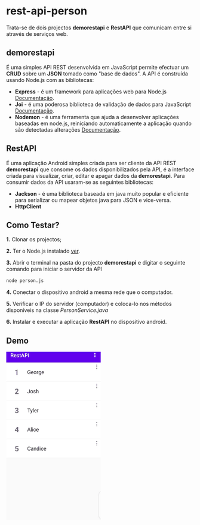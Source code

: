# rest-api-person

Trata-se de dois projectos **demorestapi** e **RestAPI** que comunicam entre si através de serviços web.

## demorestapi
É uma simples API REST desenvolvida em JavaScript permite efectuar um **CRUD**
sobre um **JSON** tomado como "base de dados". A API é construída usando Node.js com as bibliotecas:
- **Express** - é um framework para aplicações web para Node.js [Documentação](https://expressjs.com/).
- **Joi** - é uma poderosa biblioteca de validação de dados para JavaScript [Documentação](https://www.npmjs.com/package/joi).
- **Nodemon** - é uma ferramenta que ajuda a desenvolver aplicações baseadas em node.js, 
reiniciando automaticamente a aplicação quando são detectadas alterações [Documentação](https://www.npmjs.com/package/nodemon).


## RestAPI
É uma aplicação Android simples criada para ser cliente da API REST **demorestapi** que consome os dados disponibilizados pela API, 
é a interface criada para visualizar, criar, editar e apagar dados da **demorestapi**. Para consumir dados da API usaram-se as seguintes bibliotecas:
- **Jackson** - é uma biblioteca baseada em java muito popular e eficiente para serializar ou mapear objetos java para JSON e vice-versa.
- **HttpClient**


## Como Testar?
**1.** Clonar os projectos;

**2.** Ter o Node.js instalado [ver](https://nodejs.org/).

**3.** Abrir o terminal na pasta do projecto **demorestapi** e digitar o seguinte comando para iniciar o servidor da API
```bash
node person.js
```

**4.** Conectar o dispositivo android a mesma rede que o computador.

**5.** Verificar o IP do servidor (computador) e coloca-lo nos métodos disponíveis na classe *PersonService.java*

**6.** Instalar e executar a aplicação **RestAPI** no dispositivo android.

## Demo
![Demo](demo.gif)
